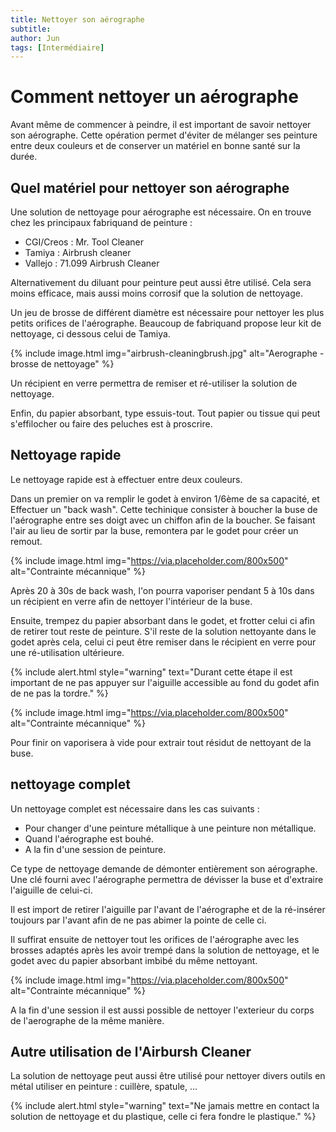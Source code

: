 ```yaml
---
title: Nettoyer son aérographe
subtitle:
author: Jun
tags: [Intermédiaire]
---
```


# Comment nettoyer un aérographe

Avant même de commencer à peindre, il est important de savoir nettoyer son aérographe. Cette opération permet d'éviter de mélanger ses peinture entre deux couleurs et de conserver un matériel en bonne santé sur la durée.

## Quel matériel pour nettoyer son aérographe

Une solution de nettoyage pour aérographe est nécessaire. On en trouve chez les principaux fabriquand de peinture :
- CGI/Creos : Mr. Tool Cleaner
- Tamiya : Airbrush cleaner
- Vallejo : 71.099 Airbrush Cleaner

Alternativement du diluant pour peinture peut aussi être utilisé. Cela sera moins efficace, mais aussi moins corrosif que la solution de nettoyage.

Un jeu de brosse de différent diamètre est nécessaire pour nettoyer les plus petits orifices de l'aérographe. Beaucoup de fabriquand propose leur kit de nettoyage, ci dessous celui de Tamiya.

{% include image.html img="airbrush-cleaningbrush.jpg" alt="Aerographe - brosse de nettoyage" %}

Un récipient en verre permettra de remiser et ré-utiliser la solution de nettoyage.

Enfin, du papier absorbant, type essuis-tout. Tout papier ou tissue qui peut s'effilocher ou faire des peluches est à proscrire.

## Nettoyage rapide

Le nettoyage rapide est à effectuer entre deux couleurs.

Dans un premier on va remplir le godet à environ 1/6ème de sa capacité, et Effectuer un "back wash".  Cette techinique consister à boucher la buse de l'aérographe entre ses doigt avec un chiffon afin de la boucher. Se faisant l'air au lieu de sortir par la buse, remontera par le godet pour créer un remout.

{% include image.html img="https://via.placeholder.com/800x500" alt="Contrainte mécannique" %}

Après 20 à 30s de back wash, l'on pourra vaporiser pendant 5 à 10s dans un récipient en verre afin de nettoyer l'intérieur de la buse.

Ensuite, trempez du papier absorbant dans le godet, et frotter celui ci afin de retirer tout reste de peinture. S'il reste de la solution nettoyante dans le godet après cela, celui ci peut être remiser dans le récipient en verre pour une ré-utilisation ultérieure.

{% include alert.html style="warning" text="Durant cette étape il est important de ne pas appuyer sur l'aiguille accessible au fond du godet afin de ne pas la tordre." %}

{% include image.html img="https://via.placeholder.com/800x500" alt="Contrainte mécannique" %}

Pour finir on vaporisera à vide pour extrair tout résidut de nettoyant de la buse.

## nettoyage complet

Un nettoyage complet est nécessaire dans les cas suivants :
- Pour changer d'une peinture métallique à une peinture non métallique.
- Quand l'aérographe est bouhé.
- A la fin d'une session de peinture.

Ce type de nettoyage demande de démonter entièrement son aérographe. Une clé fourni avec l'aérographe permettra de dévisser la buse et d'extraire l'aiguille de celui-ci. 

Il est import de retirer l'aiguille par l'avant de l'aérographe et de la ré-insérer toujours par l'avant afin de ne pas abimer la pointe de celle ci.

Il suffirat ensuite de nettoyer tout les orifices de l'aérographe avec les brosses adaptés après les avoir trempé dans la solution de nettoyage, et le godet avec du papier absorbant imbibé du même nettoyant.

{% include image.html img="https://via.placeholder.com/800x500" alt="Contrainte mécannique" %}

A la fin d'une session il est aussi possible de nettoyer l'exterieur du corps de l'aerographe de la même manière.

## Autre utilisation de l'Airbursh Cleaner

La solution de nettoyage peut aussi être utilisé pour nettoyer divers outils en métal utiliser en peinture : cuillère, spatule, ...

{% include alert.html style="warning" text="Ne jamais mettre en contact la solution de nettoyage et du plastique, celle ci fera fondre le plastique." %}